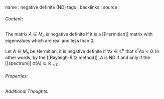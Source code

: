 name : negative definite (ND)
tags : 
backlinks : 
source : 

###### Content:
The matrix $A \in M_n$ is negative definite if it is a [[Hermitian]] matrix with eigenvalues which are real and less than 0.

Let $A\in M_n$ be Hermitian, it is negative definite if $\forall x \in \mathbb{C}^n$ that $x^*Ax < 0$. In other words, by the [[Rayleigh-Ritz  method]], $A$ is ND if and only if the [[spectrum]] $\sigma(A) \subseteq \mathbb{R}_{< 0 }$.

###### Properties:


###### Additional Thoughts:
